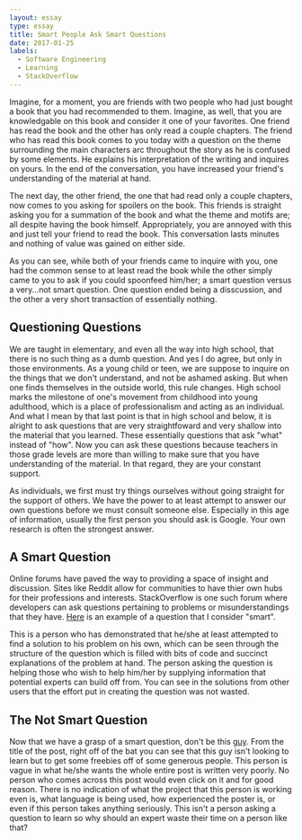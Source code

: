 ```yaml
---
layout: essay
type: essay
title: Smart People Ask Smart Questions
date: 2017-01-25
labels:
  - Software Engineering
  - Learning
  - StackOverflow
---
```


Imagine, for a moment, you are friends with two people who had just bought a book that you had recommended to them. Imagine, as well, that you are knowledgable on this book and consider it one of your favorites. One friend has read the book and the other has only read a couple chapters. The friend who has read this book comes to you today with a question on the theme surrounding the main characters arc throughout the story as he is confused by some elements. He explains his interpretation of the writing and inquires on yours. In the end of the conversation, you have increased your friend's understanding of the material at hand. 

The next day, the other friend, the one that had read only a couple chapters, now comes to you asking for spoilers on the book. This friends is straight asking you for a summation of the book and what the theme and motifs are; all despite having the book himself. Appropriately, you are annoyed with this and just tell your friend to read the book. This conversation lasts minutes and nothing of value was gained on either side. 

As you can see, while both of your friends came to inquire with you, one had the common sense to at least read the book while the other simply came to you to ask if you could spoonfeed him/her; a smart question versus a very...not smart question. One question ended being a disscussion, and the other a very short transaction of essentially nothing. 

## Questioning Questions ##

We are taught in elementary, and even all the way into high school, that there is no such thing as a dumb question. And yes I do agree, but only in those environments. As a young child or teen, we are suppose to inquire on the things that we don't understand, and not be ashamed asking. But when one finds themselves in the outside world, this rule changes. High school marks the milestone of one's movement from childhood into young adulthood, which is a place of professionalism and acting as an individual. And what I mean by that last point is that in high school and below, it is alright to ask questions that are very straightfoward and very shallow into the material that you learned. These essentially questions that ask "what" instead of "how". Now you can ask these questions because teachers in those grade levels are more than willing to make sure that you have understanding of the material. In that regard, they are your constant support.

As individuals, we first must try things ourselves without going straight for the support of others. We have the power to at least attempt to answer our own questions before we must consult someone else. Especially in this age of information, usually the first person you should ask is Google. Your own research is often the strongest answer. 

## A Smart Question ## 

Online forums have paved the way to providing a space of insight and discussion. Sites like Reddit allow for communities to have thier own hubs for their professions and interests. StackOverflow is one such forum where developers can ask questions pertaining to problems or misunderstandings that they have. [Here](http://stackoverflow.com/questions/41665080/array-method-for-looping-to-each-element) is an example of a question that I consider "smart".

This is a person who has demonstrated that he/she at least attempted to find a solution to his problem on his own, which can be seen through the structure of the question which is filled with bits of code and succinct explanations of the problem at hand. The person asking the question is helping those who wish to help him/her by supplying information that potential experts can build off from. You can see in the solutions from other users that the effort put in creating the question was not wasted. 

## The Not Smart Question ##

Now that we have a grasp of a smart question, don't be this [guy](http://stackoverflow.com/questions/41858920/i-need-one-interesting-navbar). From the title of the post, right off of the bat you can see that this guy isn't looking to learn but to get some freebies off of some generous people. This person is vague in what he/she wants the whole entire post is written very poorly. No person who comes across this post would even click on it and for good reason. There is no indication of what the project that this person is working even is, what language is being used, how experienced the poster is, or even if this person takes anything seriously. This isn't a person asking a question to learn so why should an expert waste their time on a person like that?

